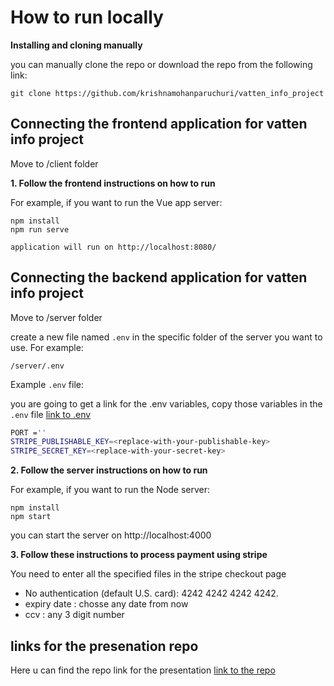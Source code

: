 # How to run locally

**Installing and cloning manually**

you can manually clone the repo or download the repo from the following link:

```
git clone https://github.com/krishnamohanparuchuri/vatten_info_project
```

## Connecting the frontend application for vatten info project

Move to /client folder

**1. Follow the frontend instructions on how to run**

For example, if you want to run the Vue app server:

```
npm install
npm run serve
```

```
application will run on http://localhost:8080/
```

## Connecting the backend application for vatten info project

Move to /server folder

create a new file named `.env` in the specific folder of the server you want to use. For
example:

```
/server/.env
```

Example `.env` file:

you are going to get a link for the .env variables, copy those variables in the `.env` file
[link to .env](https://gist.github.com/krishnamohanparuchuri/dfc5528b9597d7885bf28e63d993f664)

```sh
PORT =''
STRIPE_PUBLISHABLE_KEY=<replace-with-your-publishable-key>
STRIPE_SECRET_KEY=<replace-with-your-secret-key>
```

**2. Follow the server instructions on how to run**

For example, if you want to run the Node server:

```
npm install
npm start
```

you can start the server on http://localhost:4000

**3. Follow these instructions to process payment using stripe**

You need to enter all the specified files in the stripe checkout page

- No authentication (default U.S. card): 4242 4242 4242 4242.
- expiry date : chosse any date from now
- ccv : any 3 digit number

## links for the presenation repo

Here u can find the repo link for the presentation
[link to the repo](https://github.com/krishnamohanparuchuri/grupp_presentation)
